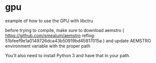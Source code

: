 gpu
=======

example of how to use the GPU with libctru

before trying to compile, make sure to download aemstro
( https://github.com/smealum/aemstro reflog: 51bfeef9e1a0149726dca43b50919bd45917015a )
and update AEMSTRO environment variable with the proper path

You'll also need to install Python 3 and have that in your path.

